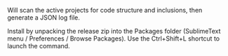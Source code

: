Will scan the active projects for code structure and inclusions, then generate a JSON log file.

Install by unpacking the release zip into the Packages folder (SublimeText menu / Preferences / Browse Packages).
Use the Ctrl+Shift+L shortcut to launch the command.